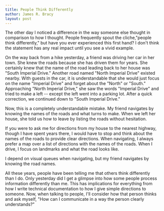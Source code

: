 ```yaml
---
title: People Think Differently
author: James R. Bracy
layout: post
---
```


The other day I noticed a difference in the way someone else thought in
comparison to how I thought. People frequently spout the cliche,"people think
differently," but have you ever experienced this first hand? I don't think the
statement has any real impact until you see a vivid example.

On the way back from a hike yesterday, a friend was driving her car in her
town. She knew the roads because she has driven them for years. She certainly
knew that the name of the road leading back to her house was "South Imperial
Drive." Another road named "North Imperial Drive" existed nearby. With guests
in the car, it is understandable that she would just focus on the name
"Imperial Drive" and forget about the "North" or "South."  Approaching "North
Imperial Drive," she saw the words "Imperial Drive" and tried to make a left
-- except the left went into a parking lot.  After a quick correction, we
continued down to "South Imperial Drive."

Now, this is a completely understandable mistake. My friend navigates by
knowing the names of the roads and what turns to make. When we left her house,
she told us how to leave by listing the roads without hesitation.

If you were to ask me for directions from my house to the nearest highway,
though I have spent years there, I would have to stop and think about the
names of the roads to provide clear directions. When navigating, I always
prefer a map over a list of directions with the names of the roads. When I
drive, I focus on landmarks and what the road looks like.

I depend on visual queues when navigating, but my friend navigates by knowing
the road names. 

All these years, people have been telling me that others think differently than
I do. Only yesterday did I get a glimpse into how some people process
information differently than me. This has implications for everything from how
I write technical documentation to how I give simple directions to someone.
Now, when talking to people, I'll consider how that person thinks and ask
myself, "How can I communicate in a way the person clearly understands?"